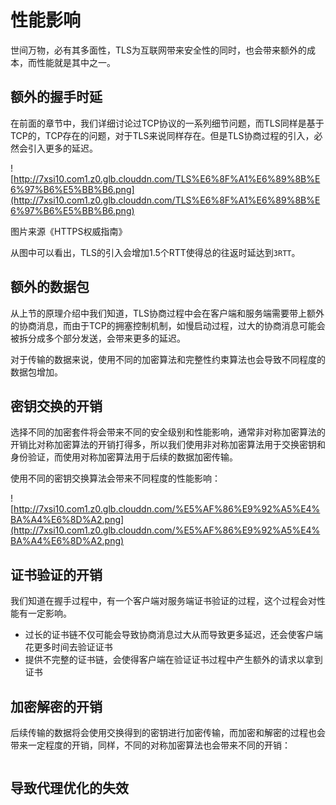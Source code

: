 # 性能影响

世间万物，必有其多面性，TLS为互联网带来安全性的同时，也会带来额外的成本，而性能就是其中之一。

## 额外的握手时延

在前面的章节中，我们详细讨论过TCP协议的一系列细节问题，而TLS同样是基于TCP的，TCP存在的问题，对于TLS来说同样存在。但是TLS协商过程的引入，必然会引入更多的延迟。

![http://7xsi10.com1.z0.glb.clouddn.com/TLS%E6%8F%A1%E6%89%8B%E6%97%B6%E5%BB%B6.png](http://7xsi10.com1.z0.glb.clouddn.com/TLS%E6%8F%A1%E6%89%8B%E6%97%B6%E5%BB%B6.png)

图片来源《HTTPS权威指南》

从图中可以看出，TLS的引入会增加1.5个RTT使得总的往返时延达到`3RTT`。

## 额外的数据包

从上节的原理介绍中我们知道，TLS协商过程中会在客户端和服务端需要带上额外的协商消息，而由于TCP的拥塞控制机制，如慢启动过程，过大的协商消息可能会被拆分成多个部分发送，会带来更多的延迟。

对于传输的数据来说，使用不同的加密算法和完整性约束算法也会导致不同程度的数据包增加。

## 密钥交换的开销

选择不同的加密套件将会带来不同的安全级别和性能影响，通常非对称加密算法的开销比对称加密算法的开销打得多，所以我们使用非对称加密算法用于交换密钥和身份验证，而使用对称加密算法用于后续的数据加密传输。

使用不同的密钥交换算法会带来不同程度的性能影响：

![http://7xsi10.com1.z0.glb.clouddn.com/%E5%AF%86%E9%92%A5%E4%BA%A4%E6%8D%A2.png](http://7xsi10.com1.z0.glb.clouddn.com/%E5%AF%86%E9%92%A5%E4%BA%A4%E6%8D%A2.png)

## 证书验证的开销

我们知道在握手过程中，有一个客户端对服务端证书验证的过程，这个过程会对性能有一定影响。

* 过长的证书链不仅可能会导致协商消息过大从而导致更多延迟，还会使客户端花更多时间去验证证书
* 提供不完整的证书链，会使得客户端在验证证书过程中产生额外的请求以拿到证书

## 加密解密的开销

后续传输的数据将会使用交换得到的密钥进行加密传输，而加密和解密的过程也会带来一定程度的开销，同样，不同的对称加密算法也会带来不同的开销：

![]()

## 导致代理优化的失效